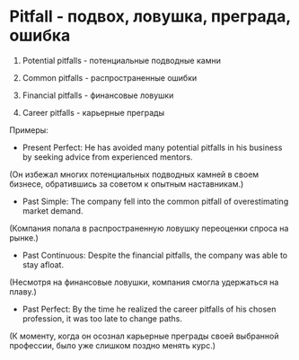 # Pitfall - подвох, ловушка, преграда, ошибка




1. Potential pitfalls - потенциальные подводные камни

2. Common pitfalls - распространенные ошибки

3. Financial pitfalls - финансовые ловушки

4. Career pitfalls - карьерные преграды

Примеры:

- Present Perfect: He has avoided many potential pitfalls in his business by seeking advice from experienced mentors.

(Он избежал многих потенциальных подводных камней в своем бизнесе, обратившись за советом к опытным наставникам.)

- Past Simple: The company fell into the common pitfall of overestimating market demand.

(Компания попала в распространенную ловушку переоценки спроса на рынке.)

- Past Continuous: Despite the financial pitfalls, the company was able to stay afloat.

(Несмотря на финансовые ловушки, компания смогла удержаться на плаву.)

- Past Perfect: By the time he realized the career pitfalls of his chosen profession, it was too late to change paths.

(К моменту, когда он осознал карьерные преграды своей выбранной профессии, было уже слишком поздно менять курс.)